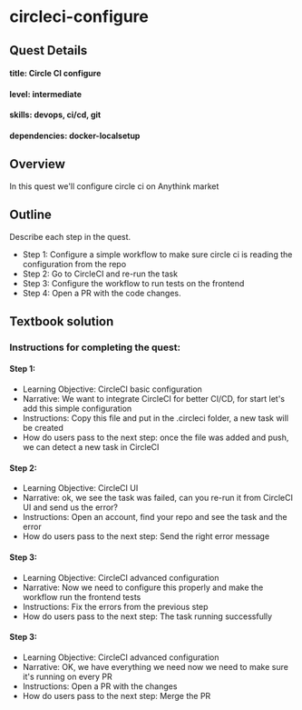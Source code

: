 # circleci-configure

## Quest Details 
#### title: Circle CI configure
#### level: intermediate
#### skills: devops, ci/cd, git
#### dependencies: docker-localsetup


## Overview 
In this quest we'll configure circle ci on Anythink market


## Outline
Describe each step in the quest. 
- Step 1: Configure a simple workflow to make sure circle ci is reading the configuration from the repo
- Step 2: Go to CircleCI and re-run the task
- Step 3: Configure the workflow to run tests on the frontend
- Step 4: Open a PR with the code changes.


## Textbook solution

### Instructions for completing the quest: 
#### Step 1: 
- Learning Objective: CircleCI basic configuration
- Narrative: We want to integrate CircleCI for better CI/CD, for start let's add this simple configuration
- Instructions: Copy this file and put in the .circleci folder, a new task will be created
- How do users pass to the next step: once the file was added and push, we can detect a new task in CircleCI
 
#### Step 2: 
- Learning Objective: CircleCI UI
- Narrative: ok, we see the task was failed, can you re-run it from CircleCI UI and send us the error?
- Instructions: Open an account, find your repo and see the task and the error
- How do users pass to the next step: Send the right error message
 
#### Step 3: 
- Learning Objective: CircleCI advanced configuration
- Narrative: Now we need to configure this properly and make the workflow run the frontend tests
- Instructions: Fix the errors from the previous step
- How do users pass to the next step: The task running successfully
 
#### Step 3: 
- Learning Objective: CircleCI advanced configuration
- Narrative: OK, we have everything we need now we need to make sure it's running on every PR
- Instructions: Open a PR with the changes
- How do users pass to the next step: Merge the PR
